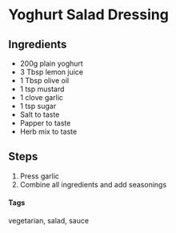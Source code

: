 # Yoghurt Salad Dressing

## Ingredients

* 200g plain yoghurt 
* 3 Tbsp lemon juice
* 1 Tbsp olive oil
* 1 tsp mustard 
* 1 clove garlic
* 1 tsp sugar 
* Salt to taste
* Papper to taste
* Herb mix to taste

## Steps 

1. Press garlic
2. Combine all ingredients and add seasonings

#### Tags
vegetarian, salad, sauce
